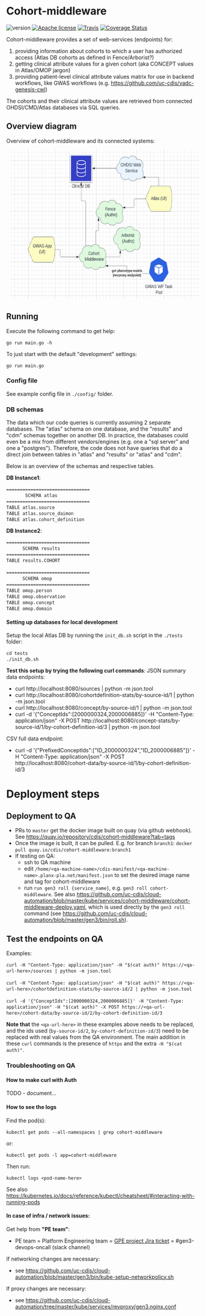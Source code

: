 # Cohort-middleware

![version](https://img.shields.io/github/release/uc-cdis/cohort-middleware.svg) [![Apache license](http://img.shields.io/badge/license-Apache-blue.svg?style=flat)](LICENSE) [![Travis](https://travis-ci.org/uc-cdis/cohort-middleware.svg?branch=master)](https://travis-ci.org/uc-cdis/cohort-middleware) [![Coverage Status](https://coveralls.io/repos/github/uc-cdis/cohort-middleware/badge.svg?branch=master)](https://coveralls.io/github/uc-cdis/cohort-middleware?branch=master)

Cohort-middleware provides a set of web-services (endpoints) for:

1. providing information about cohorts to which a user has authorized access (Atlas DB cohorts as defined in Fence/Arborist?)
2. getting clinical attribute values for a given cohort (aka CONCEPT values in Atlas/OMOP jargon)
3. providing patient-level clinical attribute values matrix for use in backend workflows, like GWAS workflows (e.g. https://github.com/uc-cdis/vadc-genesis-cwl)

The cohorts and their clinical attribute values are retrieved from
connected OHDSI/CMD/Atlas databases via SQL queries.

## Overview diagram

Overview of cohort-middleware and its connected systems:

<div align="center">
<img src="./docs/cohort-middleware-overview.png" alt="Cohort-middleware and connected systems overview" height="400" hspace="10"/>
</div>


## Running

Execute the following command to get help:

```
go run main.go -h
```

To just start with the default "development" settings:
```
go run main.go
```


### Config file

See example config file in `./config/` folder.

### DB schemas

The data which our code queries is currently assuming 2 separate databases.
The "atlas" schema on one database, and the "results" and "cdm" schemas
together on another DB. In practice, the databases could even be a mix from
different vendors/engines (e.g. one a "sql server" and one a "postgres").
Therefore, the code does not have queries that do a direct join between
tables in "atlas" and "results" or "atlas" and "cdm".

Below is an overview of the schemas and respective tables.

**DB Instance1**:
```
===============================
       SCHEMA atlas
===============================
TABLE atlas.source
TABLE atlas.source_daimon
TABLE atlas.cohort_definition
```

**DB Instance2**:

```
===============================
      SCHEMA results
===============================
TABLE results.COHORT

===============================
      SCHEMA omop
===============================
TABLE omop.person
TABLE omop.observation
TABLE omop.concept
TABLE omop.domain
```


#### Setting up databases for local development

Setup the local Atlas DB by running the `init_db.sh` script in the `./tests` folder:

```
cd tests
./init_db.sh
```

**Test this setup by trying the following curl commands**:
JSON summary data endpoints:
- curl http://localhost:8080/sources | python -m json.tool
- curl http://localhost:8080/cohortdefinition-stats/by-source-id/1 | python -m json.tool
- curl http://localhost:8080/concept/by-source-id/1 | python -m json.tool
- curl -d '{"ConceptIds":[2000000324,2000006885]}' -H "Content-Type: application/json" -X POST http://localhost:8080/concept-stats/by-source-id/1/by-cohort-definition-id/3 | python -m json.tool

CSV full data endpoint:
- curl -d '{"PrefixedConceptIds":["ID_2000000324","ID_2000006885"]}' -H "Content-Type: application/json" -X POST http://localhost:8080/cohort-data/by-source-id/1/by-cohort-definition-id/3

# Deployment steps

## Deployment to QA

- PRs to `master` get the docker image built on quay (via github webhook). See https://quay.io/repository/cdis/cohort-middleware?tab=tags
- Once the image is built, it can be pulled. E.g. for branch `branch1`: `docker pull quay.io/cdis/cohort-middleware:branch1`
- If testing on QA:
   - ssh to QA machine
   - edit `/home/<qa-machine-name>/cdis-manifest/<qa-machine-name>.planx-pla.net/manifest.json` to set the desired image name and tag
     for cohort-middleware
   - run `run gen3 roll {service_name}`, e.g. `gen3 roll cohort-middleware`. See also https://github.com/uc-cdis/cloud-automation/blob/master/kube/services/cohort-middleware/cohort-middleware-deploy.yaml, which is used directly by the `gen3 roll` command (see https://github.com/uc-cdis/cloud-automation/blob/master/gen3/bin/roll.sh).

## Test the endpoints on QA

Examples:
```
curl -H "Content-Type: application/json" -H "$(cat auth)" https://<qa-url-here>/sources | python -m json.tool

curl -H "Content-Type: application/json" -H "$(cat auth)" https://<qa-url-here>/cohortdefinition-stats/by-source-id/2 | python -m json.tool

curl -d '{"ConceptIds":[2000000324,2000006885]}' -H "Content-Type: application/json" -H "$(cat auth)" -X POST https://<qa-url-here>/cohort-data/by-source-id/2/by-cohort-definition-id/3
```

**Note that** the `<qa-url-here>` in these examples above needs to be replaced, and the ids used (`by-source-id/2`, `by-cohort-definition-id/3`) need
to be replaced with real values from the QA environment. The main addition in these `curl` commands is the presence of `https` and the
extra `-H "$(cat auth)"`.

### Troubleshooting on QA

#### How to make curl with Auth

TODO - document...

#### How to see the logs

Find the pod(s):

```
kubectl get pods --all-namespaces | grep cohort-middleware
```

or:
```
kubectl get pods -l app=cohort-middleware
```

Then run:

```
kubectl logs <pod-name-here>
```

See also https://kubernetes.io/docs/reference/kubectl/cheatsheet/#interacting-with-running-pods


#### In case of infra / network issues:

Get help from **"PE team"**:
- PE team = Platform Engineering team = [GPE project Jira ticket](https://ctds-planx.atlassian.net/browse/GPE) = #gen3-devops-oncall (slack channel)

If networking changes are necessary:
- see https://github.com/uc-cdis/cloud-automation/blob/master/gen3/bin/kube-setup-networkpolicy.sh

If proxy changes are necessary:
- see https://github.com/uc-cdis/cloud-automation/tree/master/kube/services/revproxy/gen3.nginx.conf
